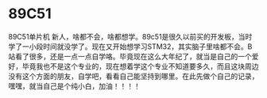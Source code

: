 # 89C51
89C51单片机
新人，啥都不会，啥都想学。89c51是很久以前买的开发板，当时学了一小段时间就没学了。现在又开始想学习STM32，其实脑子里啥都不会。B站看了很多，还是一点一点自学咯。毕竟现在这么大年纪了，就当是自己的一个爱好，毕竟我也不是这个专业的，现在想着学这个专业不知道要多久，而且这块周边没有这个方面的朋友，自学吧，看看自己能坚持到哪里。在此先做个自己的记录，嘿嘿，就当自己是个纯小白，加油！！！！
